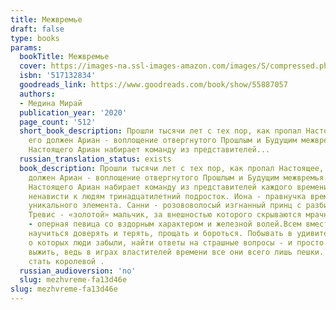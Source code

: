 ```yaml
---
title: Межвремье
draft: false
type: books
params:
  bookTitle: Межвремье
  cover: https://images-na.ssl-images-amazon.com/images/S/compressed.photo.goodreads.com/books/1610273320i/55887057.jpg
  isbn: '517132834'
  goodreads_link: https://www.goodreads.com/book/show/55887057
  authors:
  - Медина Мирай
  publication_year: '2020'
  page_count: '512'
  short_book_description: Прошли тысячи лет с тех пор, как пропал Настоящее, и найти
    его должен Ариан - воплощение отвергнутого Прошлым и Будущим межвремья. Для поисков
    Настоящего Ариан набирает команду из представителей...
  russian_translation_status: exists
  book_description: Прошли тысячи лет с тех пор, как пропал Настоящее, и найти его
    должен Ариан - воплощение отвергнутого Прошлым и Будущим межвремья. Для поисков
    Настоящего Ариан набирает команду из представителей каждого времени.Кален - полный
    ненависти к людям тринадцатилетний подросток. Иона - правнучка времени и носитель
    уникального элемента. Санни - розововолосый изгнанный принц с разбитым сердцем.
    Тревис - «золотой» мальчик, за внешностью которого скрываются мрачные тайны. Ларалайн
    - оперная певица со вздорным характером и железной волей.Всем вместе им придется
    научиться доверять и терять, прощать и бороться. Побывать в удивительных местах,
    о которых люди забыли, найти ответы на страшные вопросы - и просто попытаться
    выжить, ведь в играх властителей времени все они всего лишь пешки. Но пешка может
    стать королевой .
  russian_audioversion: 'no'
  slug: mezhvreme-fa13d46e
slug: mezhvreme-fa13d46e
---
```

